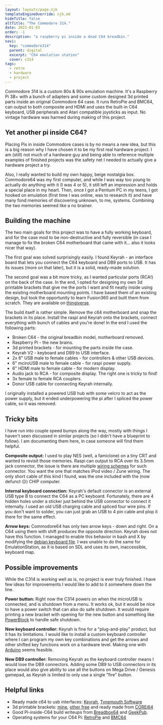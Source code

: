 ```yaml
---
layout: layouts/page.njk
templateEngineOverride: njk,md
hideTitle: false
altTitle: "The Commodore 314."
date: 2021-01-03
order: -1
description: "a raspberry pi inside a dead C64 breadbin."
navi:
  key: "commodore314"
  parent: digital
  excerpt: "C64 emulation station"
  cover: c314
tags:
  - retro 
  - hardware
  - project
---
```


Commodore 314 is a custom 80s & 90s emulation machine. It's a Raspberry Pi 3B+ with a bunch of adapters and some custom designed 3d printed parts inside an original Commodore 64 case. It runs RetroPie and BMC64, can output to both composite and HDMI and uses the built-in C64 keyboard, USB peripherals and Atari compatible joysticks as input. No vintage hardware was harmed during making of this project.

## Yet another pi inside C64?
Placing Pis in inside Commodore cases is by no means a new idea, but this is a big reason why I have chosen it to be my first real hardware project. I am (still) not much of a hardware guy and being able to reference multiple examples of finished projects was the safety net I needed to actually give a hardware project a try.

Also, I really wanted to build my own happy, beige nostalgia box. Commodore64 was my first computer, and while I was way too young to actually do anything with it (I was 4 or 5), it still left an impression and holds a special place in my heart. Then, once I got a Pentium PC in my teens, I got hooked on emulation (first time I was online, was to research it) and have many fond memories of discovering unknown, to me, systems. Combining the two memories seemed like a no brainer. 

## Building the machine
The two main goals for this project was to have a fully working keyboard, and for the case mod to be non-destructive and fully reversible (in case I manage to fix the broken C64 motherboard that came with it… also it looks nicer that way).

The first goal was solved surprisingly easily. I found Keyrah - an interface board that lets you connect the C64 keyboard and DB9 ports to USB. It has its issues (more on that later), but it is a solid, ready-made solution.

The second goal was a bit more tricky, as I wanted particular ports (RCA!) on the back of the case. In the end, I opted for designing my own 3d printable brackets that give me the ports I want and fit neatly inside using the existing motherboard mounting points. I have based them of an existing design, but took the opportunity to learn Fusion360 and built them from scratch. They are available on [thingiverse](https://www.thingiverse.com/thing:3691730).

The build itself is rather simple. Remove the c64 motherboard and snap the brackets in its place. Install the raspi and Keyrah onto the brackets, connect everything with bunch of cables and you're done! In the end I used the following parts:
* Broken C64 - the original breadbin model, motherboard removed.
* Raspberry Pi - the new brains.
* 3d printed brackets - for mounting the parts inside the case.
* Keyrah V2 - keyboard and DB9 to USB interface.
* 2x 6" USB male to female cables - for controllers & other USB devices.
* 6" mciroUSB male to female cable - for raspi power supply.
* 6" HDMI male to female cable - for modern display.
* Audio jack to RCA - for composite display. The right one is tricky to find!
* 3x female to female RCA couplers.
* Donor USB cable for connecting Keyrah internally.

I originally installed a powered USB hub with some velcro to act as the power supply, but it ended underpowering the pi after I spliced the power cable, so it was removed.

## Tricky bits
I have run into couple speed bumps along the way, mostly with things I haven't seen discussed in similar projects (so I didn't have a blueprint to follow). I am documenting them here, in case someone will find them helpful.

**Composite output:** I used to play NES (well, a famiclone) on a tiny CRT and wanted to revisit those memories. Raspi can output to RCA over its 3.5mm jack connector, the issue is there are multiple [wiring schemes](https://www.raspberrypi-spy.co.uk/2014/07/raspberry-pi-model-b-3-5mm-audiovideo-jack/) for such connector. You want the one that matches iPod video / Zune wiring. The only short cable of this kind I found, was the one included with the (now defunct ☹) CHIP computer.

**Internal keyboard connection:** Keyrah's default connector is an external USB type B to connect the C64 as a PC keyboard. Fortunately, there are 4 hidden holes under a sticker just behind the USB connector to connect it internally. I used an old USB charging cable and spliced four wire pins. If you don't want to solder, you can just grab an USB to 4 pin cable and plop it there for the same effect.

**Arrow keys:** Commodore64 has only two arrow keys - down and right. On a C64 using them with shift produces the opposite direction. Keyrah does not have this function. I managed to enable this behavior in bash and X by modifying the [debian keyboard file](https://manpages.debian.org/testing/keyboard-configuration/keyboard.5.en.html#FILES). I was unable to do the same for EmulationStation, as it is based on SDL and uses its own, inaccessible, keyboard map. 

## Possible improvements
While the C314 is working well as is, no project is ever truly finished. I have few ideas for improvements I would like to add to it somewhere down the line.

**Power button:** Right now the C314 powers on when the microUSB is connected, and is shutdown from a menu. It works ok, but it would be nice to have a power switch that can also do safe shutdown. It would require printing a new bracket with opening for the new button and something like  [PowerBlock](https://www.petrockblock.com/2015/07/04/powerblock-another-power-switch-for-the-raspberry-pi/) to handle safe shutdown.

**New keyboard controller:** Keyrah is fine for a "plug-and-play" product, but it has its limitations. I would like to install a custom keyboard controller where I can program my own key combinations and get the arrows and other shifted key functions work on a hardware level. Making one with [Arduino](http://biosrhythm.com/?p=910) seems feasible.

**New DB9 controller:** Removing Keyrah as the keyboard controller means I would lose the DB9 connectors. Adding some DB9 to USB connectors in its place would also give ability to use all the buttons on Mega Drive / Genesis gamepad, as Keyrah is limited to only use a single "fire" button.

## Helpful links
* Ready made c64 to usb interfaces: [Keyrah](http://wiki.icomp.de/wiki/Keyrah_V2), [Tynemouth Software](http://blog.tynemouthsoftware.co.uk/2016/05/commodore-usb-keyboard-kits.html)
* 3d printable brackets: [mine](https://www.thingiverse.com/thing:3691730), [other free](https://www.thingiverse.com/thing:2852922/remixes)  and ready made from [COREi64](https://corei64.com/shop/index.php?route=product/category&path=66) 
* Good Pi-inside-C64 build writeups from [Breadbox64](https://www.breadbox64.com/blog/the-c64-retropie-mod/) and [GeekPub](https://www.thegeekpub.com/13651/raspberry-pi-commodore-64/).
* Operating systems for your C64 Pi: [RetroPie](https://retropie.org.uk/) and [BMC64](http://accentual.com/bmc64/)
